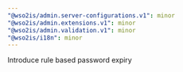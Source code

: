 ```yaml
---
"@wso2is/admin.server-configurations.v1": minor
"@wso2is/admin.extensions.v1": minor
"@wso2is/admin.validation.v1": minor
"@wso2is/i18n": minor
---
```


Introduce rule based password expiry
